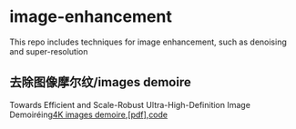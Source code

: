 # image-enhancement
This repo includes techniques for image enhancement, such as denoising and super-resolution
## 去除图像摩尔纹/images demoire
Towards Efficient and Scale-Robust Ultra-High-Definition Image Demoiréing[4K images demoire](),[[pdf]](https://arxiv.org/pdf/2207.09935),[code](https://github.com/CVMI-Lab/UHDM)
